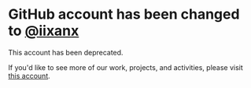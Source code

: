 # GitHub account has been changed to [@iixanx](https://github.com/iixanx)

This account has been deprecated.

If you'd like to see more of our work, projects, and activities, please visit [this account](https://github.com/iixanx).
